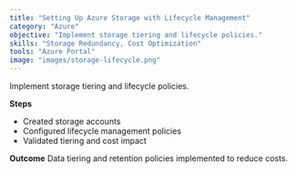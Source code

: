 ```yaml
---
title: "Setting Up Azure Storage with Lifecycle Management"
category: "Azure"
objective: "Implement storage tiering and lifecycle policies."
skills: "Storage Redundancy, Cost Optimization"
tools: "Azure Portal"
image: "images/storage-lifecycle.png"
---
```


Implement storage tiering and lifecycle policies.

**Steps**
- Created storage accounts
- Configured lifecycle management policies
- Validated tiering and cost impact

**Outcome**
Data tiering and retention policies implemented to reduce costs.
